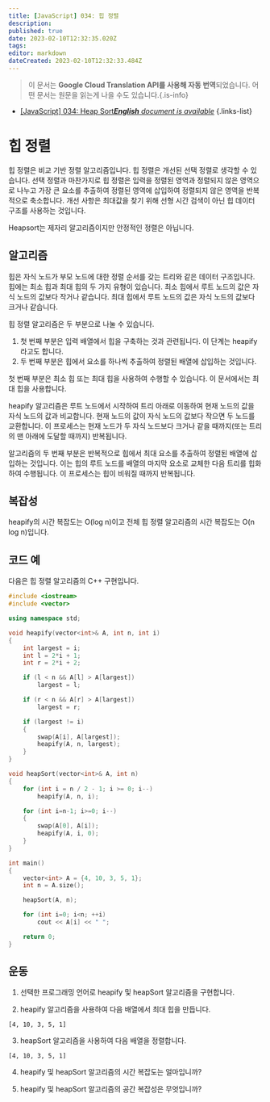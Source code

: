 ```yaml
---
title: [JavaScript] 034: 힙 정렬
description: 
published: true
date: 2023-02-10T12:32:35.020Z
tags: 
editor: markdown
dateCreated: 2023-02-10T12:32:33.484Z
---
```


> 이 문서는 **Google Cloud Translation API를 사용해 자동 번역**되었습니다.
어떤 문서는 원문을 읽는게 나을 수도 있습니다.{.is-info}



- [[JavaScript] 034: Heap Sort***English** document is available*](/en/Knowledge-base/Algorithm/javascript-034-heap-sort)
{.links-list}


# 힙 정렬

힙 정렬은 비교 기반 정렬 알고리즘입니다. 힙 정렬은 개선된 선택 정렬로 생각할 수 있습니다. 선택 정렬과 마찬가지로 힙 정렬은 입력을 정렬된 영역과 정렬되지 않은 영역으로 나누고 가장 큰 요소를 추출하여 정렬된 영역에 삽입하여 정렬되지 않은 영역을 반복적으로 축소합니다. 개선 사항은 최대값을 찾기 위해 선형 시간 검색이 아닌 힙 데이터 구조를 사용하는 것입니다.

Heapsort는 제자리 알고리즘이지만 안정적인 정렬은 아닙니다.

## 알고리즘

힙은 자식 노드가 부모 노드에 대한 정렬 순서를 갖는 트리와 같은 데이터 구조입니다. 힙에는 최소 힙과 최대 힙의 두 가지 유형이 있습니다. 최소 힙에서 루트 노드의 값은 자식 노드의 값보다 작거나 같습니다. 최대 힙에서 루트 노드의 값은 자식 노드의 값보다 크거나 같습니다.

힙 정렬 알고리즘은 두 부분으로 나눌 수 있습니다.

1. 첫 번째 부분은 입력 배열에서 힙을 구축하는 것과 관련됩니다. 이 단계는 heapify라고도 합니다.
2. 두 번째 부분은 힙에서 요소를 하나씩 추출하여 정렬된 배열에 삽입하는 것입니다.

첫 번째 부분은 최소 힙 또는 최대 힙을 사용하여 수행할 수 있습니다. 이 문서에서는 최대 힙을 사용합니다.

heapify 알고리즘은 루트 노드에서 시작하여 트리 아래로 이동하여 현재 노드의 값을 자식 노드의 값과 비교합니다. 현재 노드의 값이 자식 노드의 값보다 작으면 두 노드를 교환합니다. 이 프로세스는 현재 노드가 두 자식 노드보다 크거나 같을 때까지(또는 트리의 맨 아래에 도달할 때까지) 반복됩니다.

알고리즘의 두 번째 부분은 반복적으로 힙에서 최대 요소를 추출하여 정렬된 배열에 삽입하는 것입니다. 이는 힙의 루트 노드를 배열의 마지막 요소로 교체한 다음 트리를 힙화하여 수행됩니다. 이 프로세스는 힙이 비워질 때까지 반복됩니다.

## 복잡성

heapify의 시간 복잡도는 O(log n)이고 전체 힙 정렬 알고리즘의 시간 복잡도는 O(n log n)입니다.

## 코드 예

다음은 힙 정렬 알고리즘의 C++ 구현입니다.

```C++
#include <iostream>
#include <vector>

using namespace std;

void heapify(vector<int>& A, int n, int i)
{
    int largest = i;
    int l = 2*i + 1;
    int r = 2*i + 2;

    if (l < n && A[l] > A[largest])
        largest = l;

    if (r < n && A[r] > A[largest])
        largest = r;

    if (largest != i)
    {
        swap(A[i], A[largest]);
        heapify(A, n, largest);
    }
}

void heapSort(vector<int>& A, int n)
{
    for (int i = n / 2 - 1; i >= 0; i--)
        heapify(A, n, i);

    for (int i=n-1; i>=0; i--)
    {
        swap(A[0], A[i]);
        heapify(A, i, 0);
    }
}

int main()
{
    vector<int> A = {4, 10, 3, 5, 1};
    int n = A.size();

    heapSort(A, n);

    for (int i=0; i<n; ++i)
        cout << A[i] << " ";

    return 0;
}
```

## 운동

1. 선택한 프로그래밍 언어로 heapify 및 heapSort 알고리즘을 구현합니다.

2. heapify 알고리즘을 사용하여 다음 배열에서 최대 힙을 만듭니다.

```
[4, 10, 3, 5, 1]
```

3. heapSort 알고리즘을 사용하여 다음 배열을 정렬합니다.

```
[4, 10, 3, 5, 1]
```

4. heapify 및 heapSort 알고리즘의 시간 복잡도는 얼마입니까?

5. heapify 및 heapSort 알고리즘의 공간 복잡성은 무엇입니까?